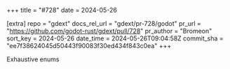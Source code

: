 +++
title = "#728"
date = 2024-05-26

[extra]
repo = "gdext"
docs_rel_url = "gdext/pr-728/godot"
pr_url = "https://github.com/godot-rust/gdext/pull/728"
pr_author = "Bromeon"
sort_key = 2024-05-26
date_time = 2024-05-26T09:04:58Z
commit_sha = "ee7f38624045d50443f90083f30ed434f843c0ea"
+++

Exhaustive enums
